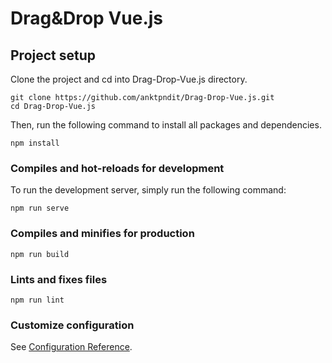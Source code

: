 # Drag&Drop Vue.js

## Project setup
Clone the project and cd into Drag-Drop-Vue.js directory. 
```
git clone https://github.com/anktpndit/Drag-Drop-Vue.js.git
cd Drag-Drop-Vue.js
```
Then, run the following command to install all packages and dependencies.
```
npm install
```

### Compiles and hot-reloads for development
To run the development server, simply run the following command:
```
npm run serve
```

### Compiles and minifies for production
```
npm run build
```

### Lints and fixes files
```
npm run lint
```

### Customize configuration
See [Configuration Reference](https://cli.vuejs.org/config/).

